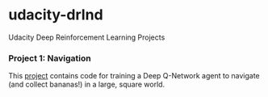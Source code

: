 # udacity-drlnd
Udacity Deep Reinforcement Learning Projects

### Project 1: Navigation

This [project](./p1_navigation) contains code for training a Deep Q-Network agent to navigate (and collect bananas!) in a large, square world.  

